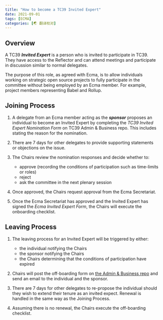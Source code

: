 ```yaml
---
title: "How to become a TC39 Invited Expert"
date: 2021-09-01
tags: [ECMA]
categories: [🌏 翻译校对]
---
```


## Overview

A TC39 ***Invited Expert*** is a person who is invited to participate in TC39.  They have access to the Reflector and can attend meetings and participate in discussion similar to normal delegates.
<!-- more -->
The purpose of this role, as agreed with Ecma, is to allow individuals working on strategic open source projects to fully participate in the committee without being employed by an Ecma member.  For example, project members representing Babel and Rollup.

## Joining Process

1. A delegate from an Ecma member acting as the ***sponsor*** proposes an individual to become an Invited Expert by completing the *TC39 Invited Expert Nomination Form* on TC39 Admin & Business repo.  This includes stating the reason for the nomination.

1. There are 7 days for other delegates to provide supporting statements or objections on the issue.

1. The Chairs review the nomination responses and decide whether to:
   - approve (recording the conditions of participation such as time-limits or roles)
   - reject
   - ask the committee in the next plenary session

1. Once approved, the Chairs request approval from the Ecma Secretariat.

1. Once the Ecma Secretariat has approved and the Invited Expert has signed the *Ecma Invited Expert Form*, the Chairs will execute the onboarding checklist.

## Leaving Process

1. The leaving process for an Invited Expert will be triggered by either:
   - the individual notifying the Chairs
   - the sponsor notifying the Chairs
   - the Chairs determining that the conditions of participation have expired

1. Chairs will post the off-boarding form on [the Admin & Business repo](https://github.com/tc39/Admin-and-Business/issues) and send an email to the individual and the sponsor.

1. There are 7 days for other delegates to re-propose the individual should they wish to extend their tenure as an invited expect.  Renewal is handled in the same way as the Joining Process.

1. Assuming there is no renewal, the Chairs execute the off-boarding checklist.
